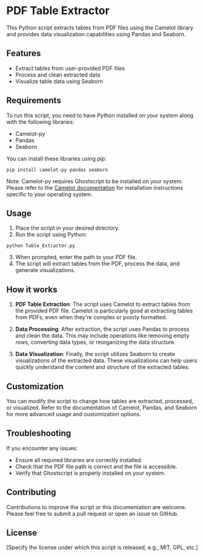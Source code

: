 # PDF Table Extractor

This Python script extracts tables from PDF files using the Camelot library and provides data visualization capabilities using Pandas and Seaborn.

## Features

- Extract tables from user-provided PDF files
- Process and clean extracted data
- Visualize table data using Seaborn

## Requirements

To run this script, you need to have Python installed on your system along with the following libraries:

- Camelot-py
- Pandas
- Seaborn

You can install these libraries using pip:

```
pip install camelot-py pandas seaborn
```

Note: Camelot-py requires Ghostscript to be installed on your system. Please refer to the [Camelot documentation](https://camelot-py.readthedocs.io/en/master/user/install.html#install) for installation instructions specific to your operating system.

## Usage

1. Place the script in your desired directory.
2. Run the script using Python:

```
python Table_Extractor.py
```

3. When prompted, enter the path to your PDF file.
4. The script will extract tables from the PDF, process the data, and generate visualizations.

## How it works

1. **PDF Table Extraction**: The script uses Camelot to extract tables from the provided PDF file. Camelot is particularly good at extracting tables from PDFs, even when they're complex or poorly formatted.

2. **Data Processing**: After extraction, the script uses Pandas to process and clean the data. This may include operations like removing empty rows, converting data types, or reorganizing the data structure.

3. **Data Visualization**: Finally, the script utilizes Seaborn to create visualizations of the extracted data. These visualizations can help users quickly understand the content and structure of the extracted tables.

## Customization

You can modify the script to change how tables are extracted, processed, or visualized. Refer to the documentation of Camelot, Pandas, and Seaborn for more advanced usage and customization options.

## Troubleshooting

If you encounter any issues:

- Ensure all required libraries are correctly installed.
- Check that the PDF file path is correct and the file is accessible.
- Verify that Ghostscript is properly installed on your system.

## Contributing

Contributions to improve the script or this documentation are welcome. Please feel free to submit a pull request or open an issue on GitHub.

## License

[Specify the license under which this script is released, e.g., MIT, GPL, etc.]

